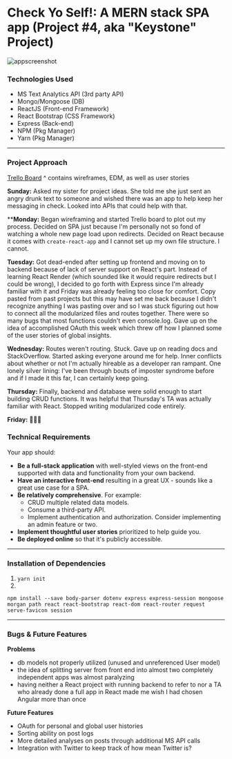 # Check Yo Self!: A MERN stack SPA app (Project #4, aka "Keystone" Project)

![appscreenshot](http://i.imgur.com/5l17ZJk.png)


### Technologies Used

- MS Text Analytics API (3rd party API)
- Mongo/Mongoose (DB)
- ReactJS (Front-end Framework)
- React Bootstrap (CSS Framework)
- Express (Back-end)
- NPM (Pkg Manager)
- Yarn (Pkg Manager)

---

### Project Approach

[Trello Board](https://trello.com/b/BFHLAH2Y/wdi-capstone)
^ contains wireframes, EDM, as well as user stories

**Sunday:** Asked my sister for project ideas. She told me she just sent an angry drunk text to someone and wished there was an app to help keep her messaging in check. Looked into APIs that could help with that.

****Monday:** Began wireframing and started Trello board to plot out my process. Decided on SPA just because I'm personally not so fond of watching a whole new page load upon redirects. Decided on React because it comes with `create-react-app` and I cannot set up my own file structure. I cannot.

**Tuesday:** Got dead-ended after setting up frontend and moving on to backend because of lack of server support on React's part. Instead of learning React Render (which sounded like it would require redirects but I could be wrong), I decided to go forth with Express since I'm already familiar with it and Friday was already feeling too close for comfort. Copy pasted from past projects but this may have set me back because I didn't recognize anything I was pasting over and so I was stuck figuring out how to connect all the modularized files and routes together. There were so many bugs that most functions couldn't even console.log. Gave up on the idea of accomplished OAuth this week which threw off how I planned some of the user stories of global insights.

**Wednesday:** Routes weren't routing. Stuck. Gave up on reading docs and StackOverflow. Started asking everyone around me for help. Inner conflicts about whether or not I'm actually hireable as a developer ran rampant. One lonely silver lining: I've been through bouts of imposter syndrome before and if I made it this far, I can certainly keep going.

**Thursday:** Finally, backend and database were solid enough to start building CRUD functions. It was helpful that Thursday's TA was actually familiar with React. Stopped writing modularized code entirely.

**Friday:** 🤷🏻‍♀️


### Technical Requirements

Your app should:

* **Be a full-stack application** with well-styled views on the front-end supported with data and functionality from your own backend.
* **Have an interactive front-end** resulting in a great UX - sounds like a great use case for a SPA.
* **Be relatively comprehensive**. For example:
  * CRUD multiple related data models.
  * Consume a third-party API.
  * Implement authentication and authorization. Consider implementing an admin feature or two.
* **Implement thoughtful user stories** prioritized to help guide you.
* **Be deployed online** so that it's publicly accessible.

---

### Installation of Dependencies

1) `yarn init`
2) 
```
npm install --save body-parser dotenv express express-session mongoose morgan path react react-bootstrap react-dom react-router request serve-favicon session
```

---

### Bugs & Future Features 

**Problems**
* db models not properly utilized (unused and unreferenced User model)
* the idea of splitting server from front end into almost two completely independent apps was almost paralyzing
* having neither a React project with running backend to refer to nor a TA who already done a full app in React made me wish I had chosen Angular more than once

**Future Features**
* OAuth for personal and global user histories
* Sorting ability on post logs
* More detailed analyses on posts through additional MS API calls
* Integration with Twitter to keep track of how mean Twitter is?
